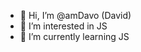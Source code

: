 - 👋 Hi, I’m @amDavo (David)
- 👀 I’m interested in JS
- 🌱 I’m currently learning JS

<!---
amDavo/amDavo is a ✨ special ✨ repository because its `README.md` (this file) appears on your GitHub profile.
You can click the Preview link to take a look at your changes.
--->
